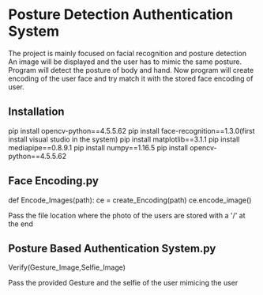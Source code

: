 # Posture Detection Authentication System

The project is mainly focused on facial recognition and posture detection 
An image will be displayed and the user has to mimic the same posture.
Program will detect the posture of body and hand.
Now program will create encoding of the user face and try match it with the stored face encoding  of user.


## Installation 

pip install opencv-python==4.5.5.62
pip install face-recognition==1.3.0(first install visual studio in the system)
pip install matplotlib==3.1.1
pip install mediapipe==0.8.9.1
pip install numpy==1.16.5
pip install opencv-python==4.5.5.62


## Face Encoding.py


def Encode_Images(path):
    ce = create_Encoding(path)
    ce.encode_image()


Pass the file location where the photo of the users are stored with a '/' at the end

## Posture Based Authentication System.py

Verify(Gesture_Image,Selfie_Image)

Pass the provided Gesture and the selfie of the user mimicing the user

